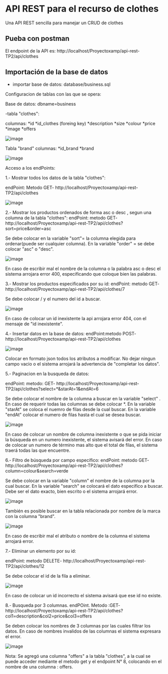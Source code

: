 # API REST para el recurso de clothes
Una API REST sencilla para manejar un CRUD de clothes


## Pueba con postman
El endpoint de la API es: http://localhost/Proyectoxamp/api-rest-TP2/api/clothes

## Importación de  la base de datos
- importar base de datos: database/business.sql

Configuracion de tablas con las que se opera:

Base de datos: 
dbname=business

-tabla "clothes":

columnas:
*id
*id_clothes (foreing key)
*description
*size
*colour
*price
*image
*offers



![image](https://user-images.githubusercontent.com/112092368/201440576-409da508-8b67-408f-b092-f3c34d7a5238.png)



Tabla "brand"
columnas:
*id_brand
*brand



![image](https://user-images.githubusercontent.com/112092368/201440634-085b6678-ab2c-4aa9-b193-ce2e8b3570e9.png)


Acceso a los endPoints:

1.- Mostrar  todos los datos de la tabla "clothes":

endPoint: Metodo GET- http://localhost/Proyectoxamp/api-rest-TP2/api/clothes



![image](https://user-images.githubusercontent.com/112092368/201440783-b244b545-3fbe-4778-a828-1d903c767a9c.png)


2.- Mostrar los productos ordenados de forma asc o desc , segun una columna de la tabla "clothes":
 endPoint: metodo GET- 
 http://localhost/Proyectoxamp/api-rest-TP2/api/clothes?sort=price&order=asc

Se debe colocar en la variable "sort"= la columna elegida para ordenar(puede ser cualquier columna).
En la variable  "order" = se debe colocar "asc" o "desc".


![image](https://user-images.githubusercontent.com/112092368/201441245-a3068dca-0d01-4fe8-a929-9fea160f6a89.png)

En caso de escribir mal el nombre de la columna o la palabra asc o desc el sistema arrojara error 400, especificando que coloque bien las palabras.



3.- Mostrar los productos especificados por su id:
endPoint: metodo GET-
http://localhost/Proyectoxamp/api-rest-TP2/api/clothes/7

Se debe colocar / y el numero del id a buscar.

![image](https://user-images.githubusercontent.com/112092368/201441640-ef4864c5-9bd9-450d-8196-6c5e739b8b8e.png)


En caso de colocar un id inexistente la api arrojara error 404, con el mensaje de "id inexistente".

4.- Insertar datos en la base de datos:
endPoint:metodo POST-
http://localhost/Proyectoxamp/api-rest-TP2/api/clothes


![image](https://user-images.githubusercontent.com/112092368/201441854-c8095429-8abd-4e76-9d18-e70b9f4befbc.png)

Colocar en formato json  todos los atributos a modificar. No dejar ningun campo vacio o el sistema arrojará la advertencia de "completar los datos".

5.- Paginacion en la busqueda de datos:

endPoint: metodo: GET- 
http://localhost/Proyectoxamp/api-rest-TP2/api/clothes?select=*&starAt=1&endAt=6

Se debe colocar el nombre de la columna a buscar en la variable "select" . En caso de requerir todas las columnas se debe colocar *.
En la variable "starAt" se coloca el nuemro de filas desde la cual buscar.
En la variable "endAt" colocar el numero de filas hasta el cual se desea buscar.


![image](https://user-images.githubusercontent.com/112092368/201442546-4de43d86-6645-4a55-8313-eb9870574977.png)

En caso de colocar un nombre de columna inexistente  o que se pida iniciar la búsqueda en un numero inexistente, el sistema avisará del error. En caso de colocar un numero de término mas alto que el total de filas, el sistema traerá todas las que encuentre.

6.- Filtro de búsqueda por campo específico:
endPoint: metodo GET-
http://localhost/Proyectoxamp/api-rest-TP2/api/clothes?column=colour&search=verde

Se debe colocar en la variable "column" el nombre de la columna por la cual buscar.
En la variable "search" se colocará el dato especifico a buscar. Debe ser el dato exacto, bien escrito o el sistema arrojará error.

![image](https://user-images.githubusercontent.com/112092368/201443058-86e6050e-5652-4de5-a2f8-59e442de3532.png)

También es posible buscar en la tabla relacionada por nombre de la marca con la columna "brand".

![image](https://user-images.githubusercontent.com/112092368/201443273-063755f3-556f-4a7d-9547-484600729467.png)

En caso de escribir mal el atributo o nombre de la columna el sistema arrojará error.

7.- Eliminar un elemento por su id:

endPoint: metodo DELETE- 
http://localhost/Proyectoxamp/api-rest-TP2/api/clothes/12

Se debe colocar el id de la fila a eliminar.

![image](https://user-images.githubusercontent.com/112092368/201443544-6b66a70e-766b-434e-986e-7d2d5d15b2ad.png)

En caso de colocar un id incorrecto el sistema avisará que ese id no existe.

8.- Busqueda por 3 columnas.
endPOint. Metodo :GET-
http://localhost/Proyectoxamp/api-rest-TP2/api/clothes?col1=description&col2=price&col3=offers

Se deben colocar los nombres de 3 columnas por las cuales filtrar los datos.
En caso de nombres invalidos de las columnas el sistema expresara el error.



![image](https://user-images.githubusercontent.com/112092368/201446818-15efb279-9957-49df-953e-d146234ebecf.png)



Nota:
Se agregó una columna "offers" a la tabla "clothes", a la cual se puede acceder mediante el metodo get y el endpoint N° 8, colocando en el nombre de una columna : offers.














